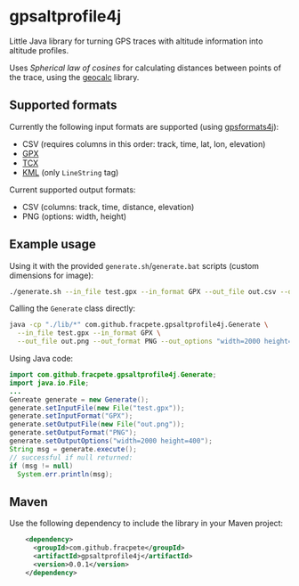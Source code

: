 # gpsaltprofile4j

Little Java library for turning GPS traces with altitude information into altitude profiles. 

Uses *Spherical law of cosines* for calculating distances between points of the trace,
using the [geocalc](https://github.com/grumlimited/geocalc) library.

## Supported formats

Currently the following input formats are supported (using [gpsformats4j](https://github.com/fracpete/gpsformats4j)):

* CSV (requires columns in this order: track, time, lat, lon, elevation)
* [GPX](https://en.wikipedia.org/wiki/GPS_Exchange_Format)
* [TCX](https://en.wikipedia.org/wiki/Training_Center_XML)
* [KML](https://en.wikipedia.org/wiki/Keyhole_Markup_Language) (only `LineString` tag)

Current supported output formats:

* CSV (columns: track, time, distance, elevation)
* PNG (options: width, height)

## Example usage

Using it with the provided `generate.sh`/`generate.bat` scripts (custom dimensions for image):

```bash
./generate.sh --in_file test.gpx --in_format GPX --out_file out.csv --out_format PNG --out_options "width=2000 height=400"
```

Calling the `Generate` class directly:

```bash
java -cp "./lib/*" com.github.fracpete.gpsaltprofile4j.Generate \
  --in_file test.gpx --in_format GPX \
  --out_file out.png --out_format PNG --out_options "width=2000 height=400"
```

Using Java code:

```java
import com.github.fracpete.gpsaltprofile4j.Generate;
import java.io.File;
...
Genreate generate = new Generate();
generate.setInputFile(new File("test.gpx"));
generate.setInputFormat("GPX");
generate.setOutputFile(new File("out.png"));
generate.setOutputFormat("PNG");
generate.setOutputOptions("width=2000 height=400");
String msg = generate.execute();
// successful if null returned:
if (msg != null)
  System.err.println(msg);
```

## Maven

Use the following dependency to include the library in your Maven project:
```xml
    <dependency>
      <groupId>com.github.fracpete</groupId>
      <artifactId>gpsaltprofile4j</artifactId>
      <version>0.0.1</version>
    </dependency>
```
